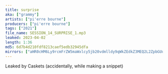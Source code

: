 ```yaml
---
title: surprise
aka: ["grammy"]
artists: ["pi'erre bourne"]
producers: ["pi'erre bourne"]
tags: ["2021"]
file_name: SESSION_14_SURPRISE_1.mp3
leaked: 2023-04-02
length: 1:36
md5: 6d7b4d210fdf8213caef5edb32945dfa
mirrors: ["aHR0cHM6Ly9rcmFrZW5maWxlcy5jb20vdmlldy9qWkZEdkZ3MEQ2L2ZpbGUuaHRtbA==", "aHR0cHM6Ly9kYnJlZS5vcmcvdi85ZDk1NWM="]
---
```

Leaked by Caskets (accidentally, while making a snippet)
